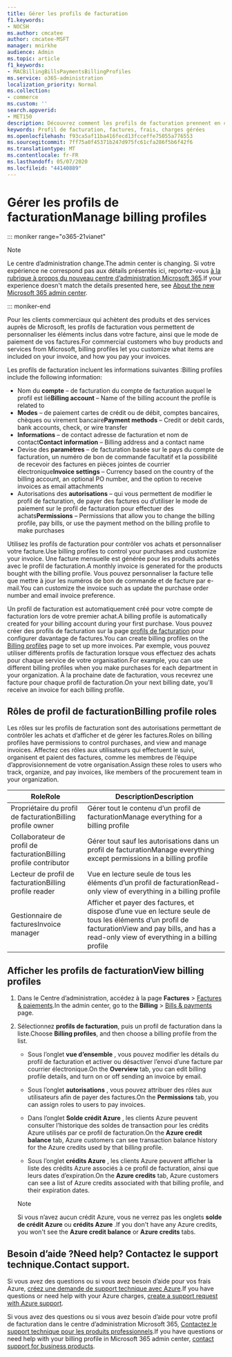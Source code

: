 ```yaml
---
title: Gérer les profils de facturation
f1.keywords:
- NOCSH
ms.author: cmcatee
author: cmcatee-MSFT
manager: mnirkhe
audience: Admin
ms.topic: article
f1_keywords:
- MACBillingBillsPaymentsBillingProfiles
ms.service: o365-administration
localization_priority: Normal
ms.collection:
- commerce
ms.custom: ''
search.appverid:
- MET150
description: Découvrez comment les profils de facturation prennent en charge les factures.
keywords: Profil de facturation, factures, frais, charges gérées
ms.openlocfilehash: f93ca5af11ba416fecd13fcceffe75055a776553
ms.sourcegitcommit: 7ff75a0f45371b247d975fc61cfa286f5b6f42f6
ms.translationtype: MT
ms.contentlocale: fr-FR
ms.lasthandoff: 05/07/2020
ms.locfileid: "44140889"
---
```

# <a name="manage-billing-profiles"></a><span data-ttu-id="52216-104">Gérer les profils de facturation</span><span class="sxs-lookup"><span data-stu-id="52216-104">Manage billing profiles</span></span>

::: moniker range="o365-21vianet"

> [!NOTE]
> <span data-ttu-id="52216-105">Le centre d’administration change.</span><span class="sxs-lookup"><span data-stu-id="52216-105">The admin center is changing.</span></span> <span data-ttu-id="52216-106">Si votre expérience ne correspond pas aux détails présentés ici, reportez-vous [à la rubrique à propos du nouveau centre d’administration Microsoft 365](https://docs.microsoft.com/microsoft-365/admin/microsoft-365-admin-center-preview?view=o365-21vianet).</span><span class="sxs-lookup"><span data-stu-id="52216-106">If your experience doesn't match the details presented here, see [About the new Microsoft 365 admin center](https://docs.microsoft.com/microsoft-365/admin/microsoft-365-admin-center-preview?view=o365-21vianet).</span></span>

::: moniker-end

<span data-ttu-id="52216-107">Pour les clients commerciaux qui achètent des produits et des services auprès de Microsoft, les profils de facturation vous permettent de personnaliser les éléments inclus dans votre facture, ainsi que le mode de paiement de vos factures.</span><span class="sxs-lookup"><span data-stu-id="52216-107">For commercial customers who buy products and services from Microsoft, billing profiles let you customize what items are included on your invoice, and how you pay your invoices.</span></span>

<span data-ttu-id="52216-108">Les profils de facturation incluent les informations suivantes :</span><span class="sxs-lookup"><span data-stu-id="52216-108">Billing profiles include the following information:</span></span>

- <span data-ttu-id="52216-109">Nom du **compte** &ndash; de facturation du compte de facturation auquel le profil est lié</span><span class="sxs-lookup"><span data-stu-id="52216-109">**Billing account** &ndash; Name of the billing account the profile is related to</span></span>
- <span data-ttu-id="52216-110">**Modes** &ndash; de paiement cartes de crédit ou de débit, comptes bancaires, chèques ou virement bancaire</span><span class="sxs-lookup"><span data-stu-id="52216-110">**Payment methods** &ndash; Credit or debit cards, bank accounts, check, or wire transfer</span></span>
- <span data-ttu-id="52216-111">**Informations** &ndash; de contact adresse de facturation et nom de contact</span><span class="sxs-lookup"><span data-stu-id="52216-111">**Contact information** &ndash; Billing address and a contact name</span></span>
- <span data-ttu-id="52216-112">Devise des **paramètres** &ndash; de facturation basée sur le pays du compte de facturation, un numéro de bon de commande facultatif et la possibilité de recevoir des factures en pièces jointes de courrier électronique</span><span class="sxs-lookup"><span data-stu-id="52216-112">**Invoice settings** &ndash; Currency based on the country of the billing account, an optional PO number, and the option to receive invoices as email attachments</span></span>
- <span data-ttu-id="52216-113">Autorisations des **autorisations** &ndash; qui vous permettent de modifier le profil de facturation, de payer des factures ou d’utiliser le mode de paiement sur le profil de facturation pour effectuer des achats</span><span class="sxs-lookup"><span data-stu-id="52216-113">**Permissions** &ndash; Permissions that allow you to change the billing profile, pay bills, or use the payment method on the billing profile to make purchases</span></span>

<span data-ttu-id="52216-114">Utilisez les profils de facturation pour contrôler vos achats et personnaliser votre facture.</span><span class="sxs-lookup"><span data-stu-id="52216-114">Use billing profiles to control your purchases and customize your invoice.</span></span> <span data-ttu-id="52216-115">Une facture mensuelle est générée pour les produits achetés avec le profil de facturation.</span><span class="sxs-lookup"><span data-stu-id="52216-115">A monthly invoice is generated for the products bought with the billing profile.</span></span> <span data-ttu-id="52216-116">Vous pouvez personnaliser la facture telle que mettre à jour les numéros de bon de commande et de facture par e-mail.</span><span class="sxs-lookup"><span data-stu-id="52216-116">You can customize the invoice such as update the purchase order number and email invoice preference.</span></span>

<span data-ttu-id="52216-117">Un profil de facturation est automatiquement créé pour votre compte de facturation lors de votre premier achat.</span><span class="sxs-lookup"><span data-stu-id="52216-117">A billing profile is automatically created for your billing account during your first purchase.</span></span> <span data-ttu-id="52216-118">Vous pouvez créer des profils de facturation sur la page <a href="https://go.microsoft.com/fwlink/p/?linkid=2103629" target="_blank">profils de facturation</a> pour configurer davantage de factures.</span><span class="sxs-lookup"><span data-stu-id="52216-118">You can create billing profiles on the <a href="https://go.microsoft.com/fwlink/p/?linkid=2103629" target="_blank">Billing profiles</a> page to set up more invoices.</span></span> <span data-ttu-id="52216-119">Par exemple, vous pouvez utiliser différents profils de facturation lorsque vous effectuez des achats pour chaque service de votre organisation.</span><span class="sxs-lookup"><span data-stu-id="52216-119">For example, you can use different billing profiles when you make purchases for each department in your organization.</span></span> <span data-ttu-id="52216-120">À la prochaine date de facturation, vous recevrez une facture pour chaque profil de facturation.</span><span class="sxs-lookup"><span data-stu-id="52216-120">On your next billing date, you'll receive an invoice for each billing profile.</span></span>

## <a name="billing-profile-roles"></a><span data-ttu-id="52216-121">Rôles de profil de facturation</span><span class="sxs-lookup"><span data-stu-id="52216-121">Billing profile roles</span></span>

<span data-ttu-id="52216-122">Les rôles sur les profils de facturation sont des autorisations permettant de contrôler les achats et d’afficher et de gérer les factures.</span><span class="sxs-lookup"><span data-stu-id="52216-122">Roles on billing profiles have permissions to control purchases, and view and manage invoices.</span></span> <span data-ttu-id="52216-123">Affectez ces rôles aux utilisateurs qui effectuent le suivi, organisent et paient des factures, comme les membres de l’équipe d’approvisionnement de votre organisation.</span><span class="sxs-lookup"><span data-stu-id="52216-123">Assign these roles to users who track, organize, and pay invoices, like members of the procurement team in your organization.</span></span>

| <span data-ttu-id="52216-124">Role</span><span class="sxs-lookup"><span data-stu-id="52216-124">Role</span></span>                          | <span data-ttu-id="52216-125">Description</span><span class="sxs-lookup"><span data-stu-id="52216-125">Description</span></span>                                                                       |
|-----------------------------  |---------------------------------------------------------------------------------  |
| <span data-ttu-id="52216-126">Propriétaire du profil de facturation</span><span class="sxs-lookup"><span data-stu-id="52216-126">Billing profile owner</span></span>         | <span data-ttu-id="52216-127">Gérer tout le contenu d’un profil de facturation</span><span class="sxs-lookup"><span data-stu-id="52216-127">Manage everything for a billing profile</span></span>                                           |
| <span data-ttu-id="52216-128">Collaborateur de profil de facturation</span><span class="sxs-lookup"><span data-stu-id="52216-128">Billing profile contributor</span></span>   | <span data-ttu-id="52216-129">Gérer tout sauf les autorisations dans un profil de facturation</span><span class="sxs-lookup"><span data-stu-id="52216-129">Manage everything except permissions in a billing profile</span></span>                         |
| <span data-ttu-id="52216-130">Lecteur de profil de facturation</span><span class="sxs-lookup"><span data-stu-id="52216-130">Billing profile reader</span></span>        | <span data-ttu-id="52216-131">Vue en lecture seule de tous les éléments d’un profil de facturation</span><span class="sxs-lookup"><span data-stu-id="52216-131">Read-only view of everything in a billing profile</span></span>                                 |
| <span data-ttu-id="52216-132">Gestionnaire de factures</span><span class="sxs-lookup"><span data-stu-id="52216-132">Invoice manager</span></span>               | <span data-ttu-id="52216-133">Afficher et payer des factures, et dispose d’une vue en lecture seule de tous les éléments d’un profil de facturation</span><span class="sxs-lookup"><span data-stu-id="52216-133">View and pay bills, and has a read-only view of everything in a billing profile</span></span>   |

## <a name="view-billing-profiles"></a><span data-ttu-id="52216-134">Afficher les profils de facturation</span><span class="sxs-lookup"><span data-stu-id="52216-134">View billing profiles</span></span>

1. <span data-ttu-id="52216-135">Dans le Centre d’administration, accédez à la page **Factures** \> <a href="https://go.microsoft.com/fwlink/p/?linkid=848039" target="_blank">Factures & paiements</a>.</span><span class="sxs-lookup"><span data-stu-id="52216-135">In the admin center, go to the **Billing** \> <a href="https://go.microsoft.com/fwlink/p/?linkid=848039" target="_blank">Bills & payments</a> page.</span></span>

2. <span data-ttu-id="52216-136">Sélectionnez **profils de facturation**, puis un profil de facturation dans la liste.</span><span class="sxs-lookup"><span data-stu-id="52216-136">Choose **Billing profiles**, and then choose a billing profile from the list.</span></span>

    - <span data-ttu-id="52216-137">Sous l’onglet **vue d’ensemble** , vous pouvez modifier les détails du profil de facturation et activer ou désactiver l’envoi d’une facture par courrier électronique.</span><span class="sxs-lookup"><span data-stu-id="52216-137">On the **Overview** tab, you can edit billing profile details, and turn on or off sending an invoice by email.</span></span>

    - <span data-ttu-id="52216-138">Sous l’onglet **autorisations** , vous pouvez attribuer des rôles aux utilisateurs afin de payer des factures.</span><span class="sxs-lookup"><span data-stu-id="52216-138">On the **Permissions** tab, you can assign roles to users to pay invoices.</span></span>

    - <span data-ttu-id="52216-139">Dans l’onglet **Solde crédit Azure** , les clients Azure peuvent consulter l’historique des soldes de transaction pour les crédits Azure utilisés par ce profil de facturation.</span><span class="sxs-lookup"><span data-stu-id="52216-139">On the **Azure credit balance** tab, Azure customers can see transaction balance history for the Azure credits used by that billing profile.</span></span>

    - <span data-ttu-id="52216-140">Sous l’onglet **crédits Azure** , les clients Azure peuvent afficher la liste des crédits Azure associés à ce profil de facturation, ainsi que leurs dates d’expiration.</span><span class="sxs-lookup"><span data-stu-id="52216-140">On the **Azure credits** tab, Azure customers can see a list of Azure credits associated with that billing profile, and their expiration dates.</span></span>

    > [!NOTE]
    > <span data-ttu-id="52216-141">Si vous n’avez aucun crédit Azure, vous ne verrez pas les onglets **solde de crédit Azure** ou **crédits Azure** .</span><span class="sxs-lookup"><span data-stu-id="52216-141">If you don't have any Azure credits, you won't see the **Azure credit balance** or **Azure credits** tabs.</span></span>

## <a name="need-help-contact-support"></a><span data-ttu-id="52216-142">Besoin d’aide ?</span><span class="sxs-lookup"><span data-stu-id="52216-142">Need help?</span></span> <span data-ttu-id="52216-143">Contactez le support technique.</span><span class="sxs-lookup"><span data-stu-id="52216-143">Contact support.</span></span>

<span data-ttu-id="52216-144">Si vous avez des questions ou si vous avez besoin d’aide pour vos frais Azure, <a href="https://portal.azure.com/#blade/Microsoft_Azure_Support/HelpAndSupportBlade/newsupportrequest" target="_blank">créez une demande de support technique avec Azure</a>.</span><span class="sxs-lookup"><span data-stu-id="52216-144">If you have questions or need help with your Azure charges, <a href="https://portal.azure.com/#blade/Microsoft_Azure_Support/HelpAndSupportBlade/newsupportrequest" target="_blank">create a support request with Azure support</a>.</span></span>

<span data-ttu-id="52216-145">Si vous avez des questions ou si vous avez besoin d’aide pour votre profil de facturation dans le centre d’administration Microsoft 365, [Contactez le support technique pour les produits professionnels](https://docs.microsoft.com/office365/admin/contact-support-for-business-products).</span><span class="sxs-lookup"><span data-stu-id="52216-145">If you have questions or need help with your billing profile in Microsoft 365 admin center, [contact support for business products](https://docs.microsoft.com/office365/admin/contact-support-for-business-products).</span></span>
